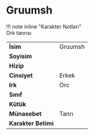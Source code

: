 # Gruumsh   
  
  
!!! note inline "Karakter Notları"  
	Ork tanrısı  
  
  
<table><tr><td><b>İsim</b></td><td>Gruumsh</td></tr>  
<tr><td><b>Soyisim</b></td><td></td></tr>  
<tr><td><b>Hizip</b></td><td></td></tr>  
<tr><td><b>Cinsiyet</b></td><td>Erkek</td></tr>  
<tr><td><b>Irk</b></td><td>Orc</td></tr>  
<tr><td><b>Sınıf</b></td><td></td></tr>  
<tr><td><b>Kütük</b></td><td></td></tr>  
<tr><td><b>Münasebet</b></td><td>Tanrı</td></tr>  
<tr><td><b>Karakter Betimi</b></td><td></td></tr>  
</table>
